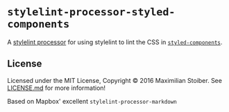# `stylelint-processor-styled-components`

A [stylelint processor](http://stylelint.io/user-guide/configuration/#processors) for using stylelint to lint the CSS in [`styled-components`](https://github.com/styled-components/styled-components).

## License

Licensed under the MIT License, Copyright © 2016 Maximilian Stoiber. See [LICENSE.md](./LICENSE.md) for more information!

Based on Mapbox' excellent `stylelint-processor-markdown`
